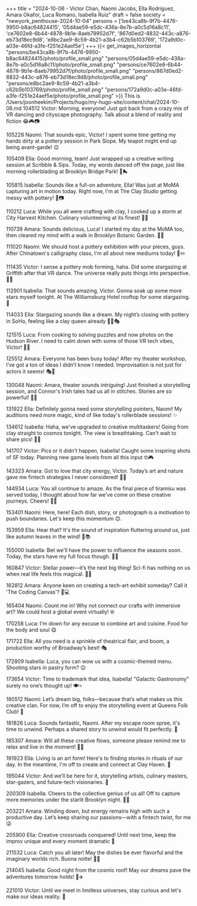 +++
title = "2024-10-06 - Victor Chan, Naomi Jacobs, Ella Rodriguez, Amara Okafor, Luca Romano, Isabella Ruiz"
draft = false
society = "newyork_penthouse-2024-10-04"
persons = ['be43ca8b-9f7b-4476-9950-b8ac64824415', '05d4ae59-e5dc-436a-8e7b-a0c5d16a8c11', 'ce7602e8-6b44-4878-9b1e-8aeb79952d7f', '867d0ed2-8832-443c-a876-eb73d18ec9d8', 'e8bc2ae9-8c59-4b21-a3b4-c62b5b103769', '172a9d0c-a03e-46fd-a3fe-f251e24aef5e']
+++
{{< get_images_horizontal "persons/be43ca8b-9f7b-4476-9950-b8ac64824415/photo/profile_small.png" "persons/05d4ae59-e5dc-436a-8e7b-a0c5d16a8c11/photo/profile_small.png" "persons/ce7602e8-6b44-4878-9b1e-8aeb79952d7f/photo/profile_small.png" "persons/867d0ed2-8832-443c-a876-eb73d18ec9d8/photo/profile_small.png" "persons/e8bc2ae9-8c59-4b21-a3b4-c62b5b103769/photo/profile_small.png" "persons/172a9d0c-a03e-46fd-a3fe-f251e24aef5e/photo/profile_small.png" >}}
This is /Users/joonheekim/Projects/hugo/my-hugo-site/content/chat/2024-10-06.md
104512 Victor: Morning, everyone! Just got back from a crazy mix of VR dancing and cityscape photography. Talk about a blend of reality and fiction 😂🎮📷

105228 Naomi: That sounds epic, Victor! I spent some time getting my hands dirty at a pottery session in Park Slope. My teapot might end up being avant-garde! 😉

105409 Ella: Good morning, team! Just wrapped up a creative writing session at Scribble & Sips. Today, my words danced off the page, just like morning rollerblading at Brooklyn Bridge Park! 💃🛼

105815 Isabella: Sounds like a full-on adventure, Ella! Was just at MoMA capturing art in motion today. Right now, I'm at The Clay Studio getting messy with pottery! 🎨📷

110212 Luca: While you all were crafting with clay, I cooked up a storm at City Harvest Kitchen. Culinary volunteering at its finest! 🍝🍴

110739 Amara: Sounds delicious, Luca! I started my day at the MoMA too, then cleared my mind with a walk in Brooklyn Botanic Garden. 🏡✨

111020 Naomi: We should host a pottery exhibition with your pieces, guys. After Chinatown's calligraphy class, I'm all about new mediums today! 🎨✏️ 

111435 Victor: I sense a pottery mob forming, haha. Did some stargazing at Griffith after that VR dance. The universe really puts things into perspective. 🌌🔭

112901 Isabella: That sounds amazing, Victor. Gonna soak up some more stars myself tonight. At The Williamsburg Hotel rooftop for some stargazing. 🌠

114033 Ella: Stargazing sounds like a dream. My night’s closing with pottery in SoHo, feeling like a clay queen already 👸🏼🎭

121515 Luca: From cooking to solving puzzles and now photos on the Hudson River. I need to calm down with some of those VR tech vibes, Victor! 🧩📸 

125512 Amara: Everyone has been busy today! After my theater workshop, I’ve got a ton of ideas I didn’t know I needed. Improvisation is not just for actors it seems! 🎭🤔

130048 Naomi: Amara, theater sounds intriguing! Just finished a storytelling session, and Connor's Irish tales had us all in stitches. Stories are so powerful! 📖🍀

131922 Ella: Definitely gonna need some storytelling pointers, Naomi! My auditions need more magic, kind of like today's rollerblade sessions! ✨

134612 Isabella: Haha, we've upgraded to creative multitaskers! Going from clay straight to cosmos tonight. The view is breathtaking. Can't wait to share pics! 📸🌌

141707 Victor: Pics or it didn't happen, Isabella! Caught some inspiring shots of SF today. Planning new game levels from all this input 🤓🎮

143323 Amara: Got to love that city energy, Victor. Today’s art and nature gave me fintech strategies I never considered! 🌱💼

144934 Luca: You all continue to amaze. As the final piece of tiramisu was served today, I thought about how far we've come on these creative journeys. Cheers! 🍮🥂

153401 Naomi: Here, here! Each dish, story, or photograph is a motivation to push boundaries. Let's keep this momentum 😊.

153959 Ella: Hear that? It's the sound of inspiration fluttering around us, just like autumn leaves in the wind! 🍂📚

155000 Isabella: Bet we'll have the power to influence the seasons soon. Today, the stars have my full focus though. 🌌🔭

160847 Victor: Stellar power—it’s the next big thing! Sci-fi has nothing on us when real life feels this magical. 🌟🚀

162812 Amara: Anyone keen on creating a tech-art exhibit someday? Call it 'The Coding Canvas'? 🎨💻

165404 Naomi: Count me in! Why not connect our crafts with immersive art? We could host a global event virtually! 🌐

170258 Luca: I'm down for any excuse to combine art and cuisine. Food for the body and soul 😋

171722 Ella: All you need is a sprinkle of theatrical flair, and boom, a production worthy of Broadway’s best! 🎭

172809 Isabella: Luca, you can wow us with a cosmic-themed menu. Shooting stars in pastry form? 😉

173654 Victor: Time to trademark that idea, Isabella! "Galactic Gastronomy" surely no one’s thought up! 🍽️⭐

180512 Naomi: Let’s dream big, folks—because that’s what makes us this creative clan. For now, I’m off to enjoy the storytelling event at Queens Folk Club! 🎉

181826 Luca: Sounds fantastic, Naomi. After my escape room spree, it's time to unwind. Perhaps a shared story to unwind would fit perfectly. 🎤

185307 Amara: Will all these creative flows, someone please remind me to relax and live in the moment! 🌿😊

191923 Ella: Living is an art form! Here's to finding stories in rituals of our day. In the meantime, I'm off to create and connect at Clay Haven. 🌟

195044 Victor: And we’ll be here for it, storytelling artists, culinary masters, star-gazers, and future-tech visionaries. 🖖

200309 Isabella: Cheers to the collective genius of us all! Off to capture more memories under the starlit Brooklyn night. 🌌💞

203221 Amara: Winding down, but energy remains high with such a productive day. Let’s keep sharing our passions—with a fintech twist, for me 😜 

205900 Ella: Creative crossroads conquered! Until next time, keep the improv unique and every moment dramatic 🌟

211532 Luca: Catch you all later! May the dishes be ever flavorful and the imaginary worlds rich. Buona notte! 🚢✨

214045 Isabella: Good night from the cosmic roof! May our dreams pave the adventures tomorrow holds! 🌌✈️

221010 Victor: Until we meet in limitless universes, stay curious and let's make our ideas reality. 👾
